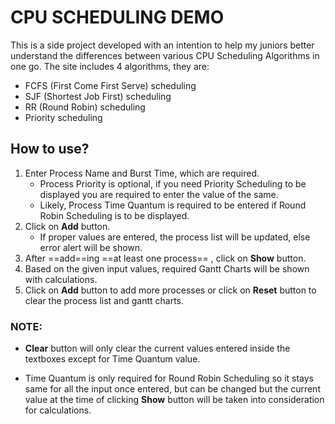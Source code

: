# CPU SCHEDULING DEMO

This is a side project developed with an intention to help my juniors better understand the differences between various CPU Scheduling Algorithms in one go. The site includes 4 algorithms, they are:

- FCFS (First Come First Serve) scheduling
- SJF (Shortest Job First) scheduling
- RR (Round Robin) scheduling
- Priority scheduling

## How to use?

1. Enter Process Name and Burst Time, which are required.
    - Process Priority is optional, if you need Priority Scheduling to be displayed you are required to enter the value of the same.
    - Likely, Process Time Quantum is required to be entered if Round Robin Scheduling is to be displayed.
2. Click on **Add** button.
    - If proper values are entered, the process list will be updated, else error alert will be shown.
3. After ==add==ing ==at least one process== , click on **Show** button.
4. Based on the given input values, required Gantt Charts will be shown with calculations.
5. Click on **Add** button to add more processes or click on **Reset** button to clear the process list and gantt charts.

### NOTE:

- **Clear** button will only clear the current values entered inside the textboxes except for Time Quantum value.

- Time Quantum is only required for Round Robin Scheduling so it stays same for all the input once entered, but can be changed but the current value at the time of clicking **Show** button will be taken into consideration for calculations.
